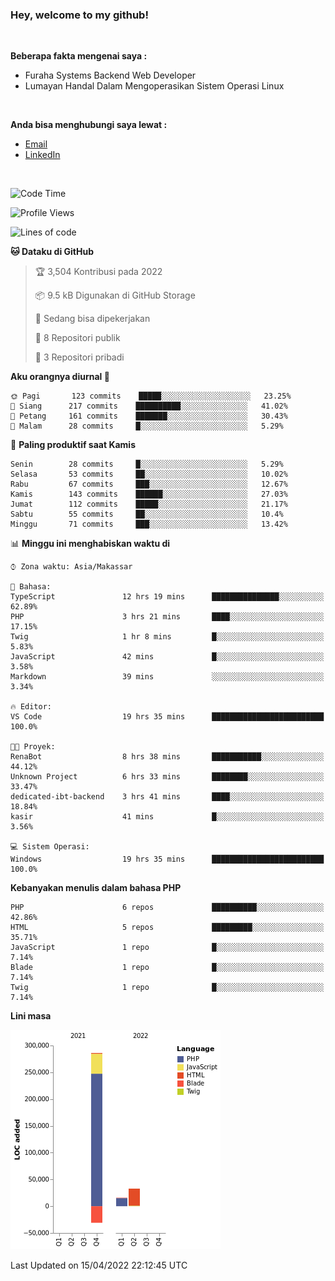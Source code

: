 <h3>Hey, welcome to my github!</h3>

<br>

<p><strong>Beberapa fakta mengenai saya :</strong></p>

<ul>
  <li>Furaha Systems Backend Web Developer</li>
  <li>Lumayan Handal Dalam Mengoperasikan Sistem Operasi Linux</li>
</ul>

<br>

<p><strong>Anda bisa menghubungi saya lewat :</strong></p>

<ul>
  <li><a href="mailto:renaldiapriyanto419@gmail.com">Email</a></li>
  <li><a href="https://www.linkedin.com/in/renaldi-kadang-314314206/">LinkedIn</a></li>
</ul>

<br>

<!--START_SECTION:waka-->
![Code Time](http://img.shields.io/badge/Code%20Time-79%20hrs%2045%20mins-blue)

![Profile Views](http://img.shields.io/badge/Profil%20dilihat-3-blue)

![Lines of code](https://img.shields.io/badge/Sejak%20Hello%20World%20aku%20telah%20menulis-304%20Thousand%20baris%20kode-blue)

**🐱 Dataku di GitHub** 

> 🏆 3,504 Kontribusi pada 2022
 > 
> 📦 9.5 kB Digunakan di GitHub Storage 
 > 
> 💼 Sedang bisa dipekerjakan
 > 
> 📜 8 Repositori publik 
 > 
> 🔑 3 Repositori pribadi  
 > 
**Aku orangnya diurnal 🐤** 

```text
🌞 Pagi       123 commits    █████░░░░░░░░░░░░░░░░░░░░   23.25% 
🌆 Siang      217 commits    ██████████░░░░░░░░░░░░░░░   41.02% 
🌃 Petang     161 commits    ███████░░░░░░░░░░░░░░░░░░   30.43% 
🌙 Malam      28 commits     █░░░░░░░░░░░░░░░░░░░░░░░░   5.29%

```
📅 **Paling produktif saat Kamis** 

```text
Senin        28 commits     █░░░░░░░░░░░░░░░░░░░░░░░░   5.29% 
Selasa       53 commits     ██░░░░░░░░░░░░░░░░░░░░░░░   10.02% 
Rabu         67 commits     ███░░░░░░░░░░░░░░░░░░░░░░   12.67% 
Kamis        143 commits    ██████░░░░░░░░░░░░░░░░░░░   27.03% 
Jumat        112 commits    █████░░░░░░░░░░░░░░░░░░░░   21.17% 
Sabtu        55 commits     ██░░░░░░░░░░░░░░░░░░░░░░░   10.4% 
Minggu       71 commits     ███░░░░░░░░░░░░░░░░░░░░░░   13.42%

```


📊 **Minggu ini menghabiskan waktu di** 

```text
⌚︎ Zona waktu: Asia/Makassar

💬 Bahasa: 
TypeScript               12 hrs 19 mins      ███████████████░░░░░░░░░░   62.89% 
PHP                      3 hrs 21 mins       ████░░░░░░░░░░░░░░░░░░░░░   17.15% 
Twig                     1 hr 8 mins         █░░░░░░░░░░░░░░░░░░░░░░░░   5.83% 
JavaScript               42 mins             █░░░░░░░░░░░░░░░░░░░░░░░░   3.58% 
Markdown                 39 mins             ░░░░░░░░░░░░░░░░░░░░░░░░░   3.34%

🔥 Editor: 
VS Code                  19 hrs 35 mins      █████████████████████████   100.0%

🐱‍💻 Proyek: 
RenaBot                  8 hrs 38 mins       ███████████░░░░░░░░░░░░░░   44.12% 
Unknown Project          6 hrs 33 mins       ████████░░░░░░░░░░░░░░░░░   33.47% 
dedicated-ibt-backend    3 hrs 41 mins       ████░░░░░░░░░░░░░░░░░░░░░   18.84% 
kasir                    41 mins             █░░░░░░░░░░░░░░░░░░░░░░░░   3.56%

💻 Sistem Operasi: 
Windows                  19 hrs 35 mins      █████████████████████████   100.0%

```

**Kebanyakan menulis dalam bahasa PHP** 

```text
PHP                      6 repos             ██████████░░░░░░░░░░░░░░░   42.86% 
HTML                     5 repos             █████████░░░░░░░░░░░░░░░░   35.71% 
JavaScript               1 repo              █░░░░░░░░░░░░░░░░░░░░░░░░   7.14% 
Blade                    1 repo              █░░░░░░░░░░░░░░░░░░░░░░░░   7.14% 
Twig                     1 repo              █░░░░░░░░░░░░░░░░░░░░░░░░   7.14%

```


**Lini masa**

![Chart not found](https://raw.githubusercontent.com/Sylent-Sys/Sylent-Sys/main/charts/bar_graph.png) 


 Last Updated on 15/04/2022 22:12:45 UTC
<!--END_SECTION:waka-->
